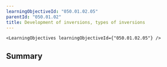 ```yaml
---
learningObjectiveId: "050.01.02.05"
parentId: "050.01.02"
title: Development of inversions, types of inversions
---
```


```tsx eval
<LearningObjectives learningObjectiveId={"050.01.02.05"} />
```

## Summary
